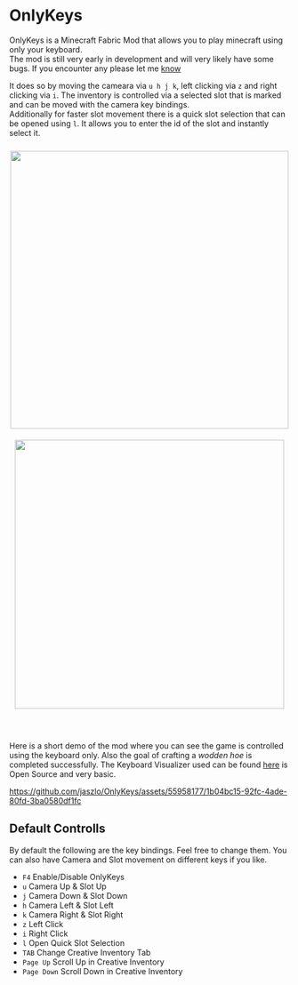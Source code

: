 # OnlyKeys

OnlyKeys is a Minecraft Fabric Mod that allows you to play minecraft using only your keyboard. \
The mod is still very early in development and will very likely have some bugs. If you encounter any please let me [know](https://github.com/jaszlo/OnlyKeys/issues)

It does so by moving the cameara via `u h j k`, left clicking via `z` and right clicking via `i`.
The inventory is controlled via a selected slot that is marked and can be moved with the camera key bindings. \
Additionally for faster slot movement there is a quick slot selection that can be opened using `l`. It allows you to enter 
the id of the slot and instantly select it.

<div style="display: flex; justify-content: center; align-items: center; flex-wrap: wrap; text-align: center;" align:"center">
<img src="https://github.com/jaszlo/OnlyKeys/assets/55958177/ab6dd82f-129e-4847-851a-12f699951026" style="width: 500px; height: auto; margin: 10px;">
<img src="https://github.com/jaszlo/OnlyKeys/assets/55958177/cb713239-f24b-4852-b239-2bee41e55c5d" style="width: 484px; height: auto; margin: 10px;">
</div>
<br>
<br>


Here is a short demo of the mod where you can see the game is controlled using the keyboard only. Also the goal of crafting a *wodden hoe* is completed successfully.
The Keyboard Visualizer used can be found [here](https://github.com/jaszlo/KeyboardVisualizer) is Open Source and very basic.

https://github.com/jaszlo/OnlyKeys/assets/55958177/1b04bc15-92fc-4ade-80fd-3ba0580df1fc


## Default Controlls
By default the following are the key bindings. Feel free to change them. You can also have Camera and Slot movement on different keys if you like.


- `F4` Enable/Disable OnlyKeys
- `u` Camera Up & Slot Up
- `j` Camera Down & Slot Down
- `h` Camera Left & Slot Left
- `k` Camera Right & Slot Right
- `z` Left Click
- `i` Right Click
- `l` Open Quick Slot Selection
- `TAB` Change Creative Inventory Tab
- `Page Up` Scroll Up in Creative Inventory
- `Page Down` Scroll Down in Creative Inventory







